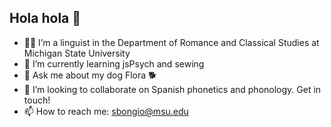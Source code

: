 ## Hola hola 👋

- 👩‍💻 I’m a linguist in the Department of Romance and Classical Studies at Michigan State University
- 🌱 I’m currently learning jsPsych and sewing
- 💬 Ask me about my dog Flora 🐕
- 👯 I’m looking to collaborate on Spanish phonetics and phonology. Get in touch!
- 📫 How to reach me: <a href="mailto:sbongio@msu.edu" class="email">sbongio@msu.edu</a>

